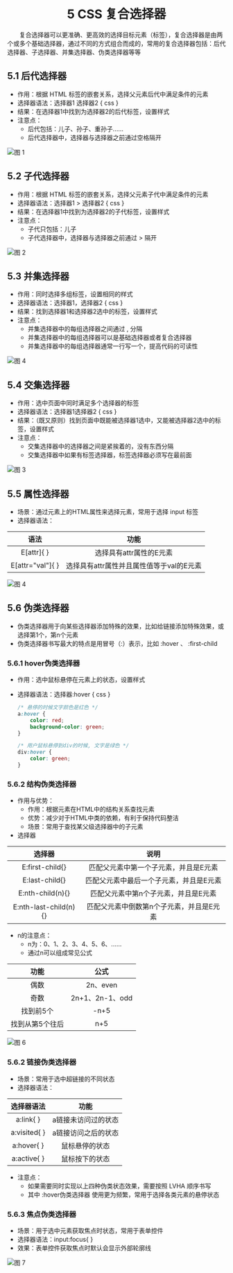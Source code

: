 # <center>5 CSS 复合选择器

&emsp;&emsp;复合选择器可以更准确、更高效的选择目标元素（标签），复合选择器是由两个或多个基础选择器，通过不同的方式组合而成的，常用的复合选择器包括：后代选择器、子选择器、并集选择器、伪类选择器等等

## 5.1 后代选择器

- 作用：根据 HTML 标签的嵌套关系，选择父元素后代中满足条件的元素
- 选择器语法：选择器1 选择器2 { css }
- 结果：在选择器1中找到为选择器2的后代标签，设置样式
- 注意点：
  - 后代包括：儿子、孙子、重孙子......
  - 后代选择器中，选择器与选择器之前通过空格隔开


![图 1](../images/0baecd8935bb512c3e6169d8622c10a126891701e6aa209396a645c2168a6b91.png)  


## 5.2 子代选择器

- 作用：根据 HTML 标签的嵌套关系，选择父元素子代中满足条件的元素
- 选择器语法：选择器1 > 选择器2 { css }
- 结果：在选择器1中找到为选择器2的子代标签，设置样式
- 注意点：
  - 子代只包括：儿子
  - 子代选择器中，选择器与选择器之前通过 > 隔开


![图 2](../images/6193ae9132d4962225c2282a34af7b572249305a6a6136a6199eb31f7e09039c.png)  



## 5.3 并集选择器

- 作用：同时选择多组标签，设置相同的样式
- 选择器语法：选择器1，选择器2 { css }
- 结果：找到选择器1和选择器2选中的标签，设置样式
- 注意点：
  - 并集选择器中的每组选择器之间通过 , 分隔
  - 并集选择器中的每组选择器可以是基础选择器或者复合选择器
  - 并集选择器中的每组选择器通常一行写一个，提高代码的可读性


![图 4](../images/4945594c3032251cd2b6b2e26839e6efde8ebd8f5448409e2be6377970514220.png)  


## 5.4 交集选择器

- 作用：选中页面中同时满足多个选择器的标签
- 选择器语法：选择器1选择器2 { css }
- 结果：（既又原则）找到页面中既能被选择器1选中，又能被选择器2选中的标签，设置样式
- 注意点：
  - 交集选择器中的选择器之间是紧挨着的，没有东西分隔
  - 交集选择器中如果有标签选择器，标签选择器必须写在最前面


![图 3](../images/8d9849ba15431af60d9c2b7b0301487461e066560c1ffa02248da7f9a90c0155.png)  


## 5.5 属性选择器

- 场景：通过元素上的HTML属性来选择元素，常用于选择 input 标签
- 选择器语法：

|    语法     |                   功能                   |
| :-----------: | :--------------------------------------: |
|    E[attr]{ }   |         选择具有attr属性的E元素          |
| E[attr="val"]{ } | 选择具有attr属性并且属性值等于val的E元素 |


![图 4](../images/8ab4d304d1b881c1ffbbf791f10e23ac8939a87d0431e10f0b2ac6b07b2cfb06.png)  


## 5.6 伪类选择器

- 伪类选择器用于向某些选择器添加特殊的效果，比如给链接添加特殊效果，或选择第1个，第n个元素
- 伪类选择器书写最大的特点是用冒号（:）表示，比如 :hover 、 :first-child 

### 5.6.1 hover伪类选择器

- 作用：选中鼠标悬停在元素上的状态，设置样式
- 选择器语法：选择器:hover { css }

    ~~~css
    /* 悬停的时候文字颜色是红色 */
    a:hover {
        color: red;
        background-color: green;
    }

    /* 用户鼠标悬停到div的时候, 文字是绿色 */
    div:hover {
        color: green;
    }
    ~~~


### 5.6.2 结构伪类选择器

- 作用与优势：
  - 作用：根据元素在HTML中的结构关系查找元素
  - 优势：减少对于HTML中类的依赖，有利于保持代码整洁
  - 场景：常用于查找某父级选择器中的子元素
- 选择器

|        选择器         |                    说明                    |
| :-------------------: | :----------------------------------------: |
|     E:first-child{}     |   匹配父元素中第一个子元素，并且是E元素  |
|     E:last-child{}      |  匹配父元素中最后一个子元素，并且是E元素 |
|   E:nth-child(n){}    |    匹配父元素中第n个子元素，并且是E元素    |
| E:nth-last-child(n){} |  匹配父元素中倒数第n个子元素，并且是E元素  |

- n的注意点：
  - n为：0、1、2、3、4、5、6、......
  - 通过n可以组成常见公式

|      功能       |      公式       |
| :-------------: | :-------------: |
|      偶数       |    2n、even     |
|      奇数       | 2n+1、2n-1、odd |
|    找到前5个    |      -n+5       |
| 找到从第5个往后 |       n+5       |



![图 6](../images/0ddd3951374836ef0caf6d50eb1bfbbbdf3cd106ae15118cae06841caaa5fa50.png)  


### 5.6.2 链接伪类选择器

- 场景：常用于选中超链接的不同状态
- 选择器语法：

| 选择器语法 |            功能             |
| :--------: | :-------------------------: |
|   a:link{ }   |  a链接未访问过的状态 |
| a:visited{ }  |  a链接访问之后的状态 |
|  a:hover{ }   |   鼠标悬停的状态    |
|  a:active{ }  |    鼠标按下的状态    |


- 注意点：
  - 如果需要同时实现以上四种伪类状态效果，需要按照 LVHA 顺序书写
  - 其中 :hover伪类选择器 使用更为频繁，常用于选择各类元素的悬停状态


### 5.6.3 焦点伪类选择器

- 场景：用于选中元素获取焦点时状态，常用于表单控件
- 选择器语法：input:focus{ }
- 效果：表单控件获取焦点时默认会显示外部轮廓线


![图 7](../images/08ab9003c815fd584abf1e3d97bd783959e7652ab31f0ef7051d8e2a6f40dcb3.png)  
